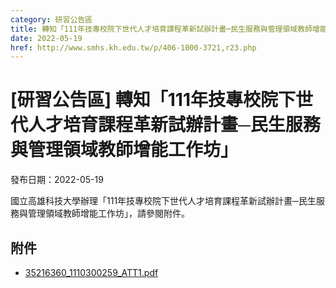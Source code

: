 ```yaml
---
category: 研習公告區
title: 轉知「111年技專校院下世代人才培育課程革新試辦計畫─民生服務與管理領域教師增能工作坊」
date: 2022-05-19
href: http://www.smhs.kh.edu.tw/p/406-1000-3721,r23.php
---
```


# [研習公告區] 轉知「111年技專校院下世代人才培育課程革新試辦計畫─民生服務與管理領域教師增能工作坊」

發布日期：2022-05-19

國立高雄科技大學辦理「111年技專校院下世代人才培育課程革新試辦計畫─民生服務與管理領域教師增能工作坊」，請參閱附件。

## 附件

- [35216360_1110300259_ATT1.pdf](https://www.smhs.kh.edu.tw/var/file/0/1000/attach/35/pta_3488_8185878_43253.pdf)
